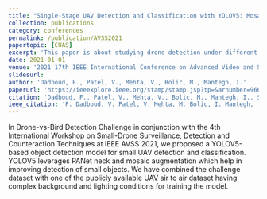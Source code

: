 ```yaml
---
title: "Single-Stage UAV Detection and Classification with YOLOV5: Mosaic Data Augmentation and PANet"
collection: publications
category: conferences
permalink: /publication/AVSS2021
papertopic: [CUAS]
excerpt: 'This paper is about studying drone detection under different types of domain shift.'
date: 2021-01-01
venue: '2021 17th IEEE International Conference on Advanced Video and Signal Based Surveillance (AVSS)'
slidesurl:
author: 'Dadboud, F., Patel, V., Mehta, V., Bolic, M., Mantegh, I.'
paperurl: 'https://ieeexplore.ieee.org/stamp/stamp.jsp?tp=&arnumber=9663841'
citation: 'Dadboud, F., Patel, V., Mehta, V., Bolic, M., Mantegh, I.. Single-Stage UAV Detection and Classification with YOLOV5: Mosaic Data Augmentation and PANet. 2021 17th IEEE International Conference on Advanced Video and Signal Based Surveillance, 2021.'
ieee_citation: 'F. Dadboud, V. Patel, V. Mehta, M. Bolic, I. Mantegh, 'Single-Stage UAV Detection and Classification with YOLOV5: Mosaic Data Augmentation and PANet,' 2021 17th IEEE International Conference on Advanced Video and Signal Based Surveillance, pp. 79, 2021.'
---
```


In Drone-vs-Bird Detection Challenge in conjunction with the 4th International Workshop on Small-Drone Surveillance, Detection and Counteraction Techniques at IEEE AVSS 2021, we proposed a YOLOV5-based object detection model for small UAV detection and classification. YOLOV5 leverages PANet neck and mosaic augmentation which help in improving detection of small objects. We have combined the challenge dataset with one of the publicly available UAV air to air dataset having complex background and lighting conditions for training the model.
